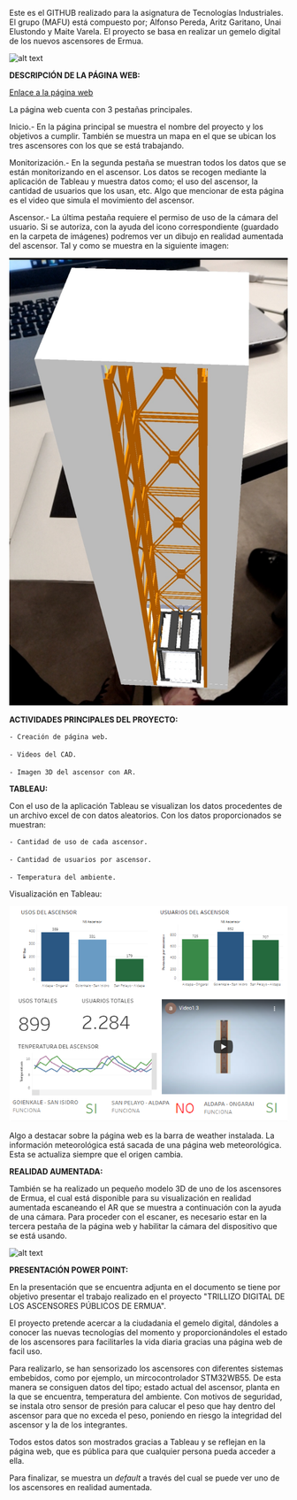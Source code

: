 
Este es el GITHUB realizado para la asignatura de Tecnologías Industriales. El grupo (MAFU) está compuesto por; Alfonso Pereda, Aritz Garitano, Unai Elustondo y Maite Varela. El proyecto se basa en realizar un gemelo digital de los nuevos ascensores de Ermua. 


![alt text](https://www.olabarri.com/wp-content/uploads/referencias/ErmuaAldapa(1).jpg)


**DESCRIPCIÓN DE LA PÁGINA WEB:**

[Enlace a la página web](https://aritzgari.github.io/index.html)

La página web cuenta con 3 pestañas principales.

Inicio.- En la página principal se muestra el nombre del proyecto y los objetivos a cumplir. También se muestra un mapa en el que se ubican los tres ascensores con los que se está trabajando.

Monitorización.- En la segunda pestaña se muestran todos los datos que se están monitorizando en el ascensor. Los datos se recogen mediante la aplicación de Tableau y muestra datos como; el uso del ascensor, la cantidad de usuarios que los usan, etc. Algo que mencionar de esta página es el video que simula el movimiento del ascensor.

Ascensor.- La última pestaña requiere el permiso de uso de la cámara del usuario. Si se autoriza, con la ayuda del icono correspondiente (guardado en la carpeta de imágenes) podremos ver un dibujo en realidad aumentada del ascensor. Tal y como se muestra en la siguiente imagen:

![alt text](https://github.com/aritzgari/aritzgari.github.io/blob/main/Imagenes/Screenshot_20211214-170933.jpg)

**ACTIVIDADES PRINCIPALES DEL PROYECTO:**

	- Creación de página web.

	- Videos del CAD.

	- Imagen 3D del ascensor con AR.


**TABLEAU:**

Con el uso de la aplicación Tableau se visualizan los datos procedentes de un archivo excel de con datos aleatorios. Con los datos proporcionados se muestran:

	- Cantidad de uso de cada ascensor.

	- Cantidad de usuarios por ascensor.

	- Temperatura del ambiente.


Visualización en Tableau:


![alt text](https://github.com/aritzgari/aritzgari.github.io/blob/main/Imagenes/ege.PNG)
	

Algo a destacar sobre la página web es la barra de weather instalada. La información meteorológica está sacada de una página web meteorológica. Esta se actualiza siempre que el origen cambia.

**REALIDAD AUMENTADA:**

También se ha realizado un pequeño modelo 3D de uno de los ascensores de Ermua, el cual está disponible para su visualización en realidad aumentada escaneando el AR que se muestra a continuación con la ayuda de una cámara. Para proceder con el escaner, es necesario estar en la tercera pestaña de la página web y habilitar la cámara del dispositivo que se está usando.

![alt text](https://github.com/aritzgari/aritzgari.github.io/blob/main/Imagenes/default-marker.png)

**PRESENTACIÓN POWER POINT:**

En la presentación que se encuentra adjunta en el documento se tiene por objetivo presentar el trabajo realizado en el proyecto "TRILLIZO DIGITAL DE LOS ASCENSORES PÚBLICOS DE ERMUA". 

El proyecto pretende acercar a la ciudadania el gemelo digital, dándoles a conocer las nuevas tecnologías del momento y proporcionándoles el estado de los ascensores para facilitarles la vida diaria gracias una página web de facil uso. 

Para realizarlo, se han sensorizado los ascensores con diferentes sistemas embebidos, como por ejemplo, un mircocontrolador STM32WB55. De esta manera se consiguen datos del tipo; estado actual del ascensor, planta en la que se encuentra, temperatura del ambiente. Con motivos de seguridad, se instala otro sensor de presión para calucar el peso que hay dentro del ascensor para que no exceda el peso, poniendo en riesgo la integridad del ascensor y la de los integrantes.

Todos estos datos son mostrados gracias a Tableau y se reflejan en la página web, que es pública para que cualquier persona pueda acceder a ella. 

Para finalizar, se muestra un *default* a través del cual se puede ver uno de los ascensores en realidad aumentada.

